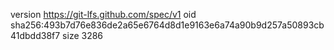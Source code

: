 version https://git-lfs.github.com/spec/v1
oid sha256:493b7d76e836de2a65e6764d8d1e9163e6a74a90b9d257a50893cb41dbdd38f7
size 3286
